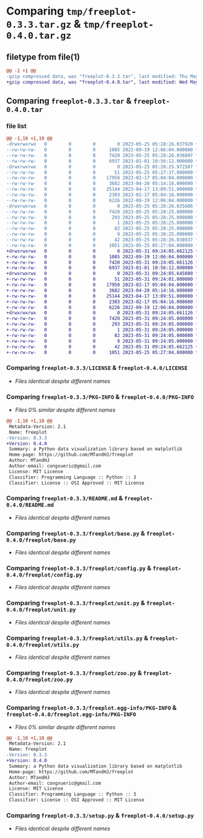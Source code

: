 # Comparing `tmp/freeplot-0.3.3.tar.gz` & `tmp/freeplot-0.4.0.tar.gz`

## filetype from file(1)

```diff
@@ -1 +1 @@
-gzip compressed data, was "freeplot-0.3.3.tar", last modified: Thu May 25 05:28:26 2023, max compression
+gzip compressed data, was "freeplot-0.4.0.tar", last modified: Wed May 31 09:24:05 2023, max compression
```

## Comparing `freeplot-0.3.3.tar` & `freeplot-0.4.0.tar`

### file list

```diff
@@ -1,19 +1,19 @@
-drwxrwxrwx   0        0        0        0 2023-05-25 05:28:26.037920 freeplot-0.3.3/
--rw-rw-rw-   0        0        0     1085 2022-09-19 12:06:04.000000 freeplot-0.3.3/LICENSE
--rw-rw-rw-   0        0        0     7420 2023-05-25 05:28:26.036897 freeplot-0.3.3/PKG-INFO
--rw-rw-rw-   0        0        0     6937 2023-01-01 10:56:12.000000 freeplot-0.3.3/README.md
-drwxrwxrwx   0        0        0        0 2023-05-25 05:28:25.972587 freeplot-0.3.3/freeplot/
--rw-rw-rw-   0        0        0       51 2023-05-25 05:27:37.000000 freeplot-0.3.3/freeplot/__init__.py
--rw-rw-rw-   0        0        0    17958 2023-02-17 05:04:04.000000 freeplot-0.3.3/freeplot/base.py
--rw-rw-rw-   0        0        0     3682 2023-04-20 05:14:16.000000 freeplot-0.3.3/freeplot/config.py
--rw-rw-rw-   0        0        0    25144 2023-04-17 13:09:51.000000 freeplot-0.3.3/freeplot/unit.py
--rw-rw-rw-   0        0        0     2303 2023-02-17 05:04:16.000000 freeplot-0.3.3/freeplot/utils.py
--rw-rw-rw-   0        0        0     6226 2022-09-19 12:06:04.000000 freeplot-0.3.3/freeplot/zoo.py
-drwxrwxrwx   0        0        0        0 2023-05-25 05:28:26.035886 freeplot-0.3.3/freeplot.egg-info/
--rw-rw-rw-   0        0        0     7420 2023-05-25 05:28:25.000000 freeplot-0.3.3/freeplot.egg-info/PKG-INFO
--rw-rw-rw-   0        0        0      293 2023-05-25 05:28:25.000000 freeplot-0.3.3/freeplot.egg-info/SOURCES.txt
--rw-rw-rw-   0        0        0        1 2023-05-25 05:28:25.000000 freeplot-0.3.3/freeplot.egg-info/dependency_links.txt
--rw-rw-rw-   0        0        0       82 2023-05-25 05:28:25.000000 freeplot-0.3.3/freeplot.egg-info/requires.txt
--rw-rw-rw-   0        0        0        9 2023-05-25 05:28:25.000000 freeplot-0.3.3/freeplot.egg-info/top_level.txt
--rw-rw-rw-   0        0        0       42 2023-05-25 05:28:26.038937 freeplot-0.3.3/setup.cfg
--rw-rw-rw-   0        0        0     1051 2023-05-25 05:27:04.000000 freeplot-0.3.3/setup.py
+drwxrwxrwx   0        0        0        0 2023-05-31 09:24:05.662125 freeplot-0.4.0/
+-rw-rw-rw-   0        0        0     1085 2022-09-19 12:06:04.000000 freeplot-0.4.0/LICENSE
+-rw-rw-rw-   0        0        0     7420 2023-05-31 09:24:05.661126 freeplot-0.4.0/PKG-INFO
+-rw-rw-rw-   0        0        0     6937 2023-01-01 10:56:12.000000 freeplot-0.4.0/README.md
+drwxrwxrwx   0        0        0        0 2023-05-31 09:24:05.645080 freeplot-0.4.0/freeplot/
+-rw-rw-rw-   0        0        0       51 2023-05-31 09:24:01.000000 freeplot-0.4.0/freeplot/__init__.py
+-rw-rw-rw-   0        0        0    17958 2023-02-17 05:04:04.000000 freeplot-0.4.0/freeplot/base.py
+-rw-rw-rw-   0        0        0     3682 2023-04-20 05:14:16.000000 freeplot-0.4.0/freeplot/config.py
+-rw-rw-rw-   0        0        0    25144 2023-04-17 13:09:51.000000 freeplot-0.4.0/freeplot/unit.py
+-rw-rw-rw-   0        0        0     2303 2023-02-17 05:04:16.000000 freeplot-0.4.0/freeplot/utils.py
+-rw-rw-rw-   0        0        0     6226 2022-09-19 12:06:04.000000 freeplot-0.4.0/freeplot/zoo.py
+drwxrwxrwx   0        0        0        0 2023-05-31 09:24:05.661126 freeplot-0.4.0/freeplot.egg-info/
+-rw-rw-rw-   0        0        0     7420 2023-05-31 09:24:05.000000 freeplot-0.4.0/freeplot.egg-info/PKG-INFO
+-rw-rw-rw-   0        0        0      293 2023-05-31 09:24:05.000000 freeplot-0.4.0/freeplot.egg-info/SOURCES.txt
+-rw-rw-rw-   0        0        0        1 2023-05-31 09:24:05.000000 freeplot-0.4.0/freeplot.egg-info/dependency_links.txt
+-rw-rw-rw-   0        0        0       82 2023-05-31 09:24:05.000000 freeplot-0.4.0/freeplot.egg-info/requires.txt
+-rw-rw-rw-   0        0        0        9 2023-05-31 09:24:05.000000 freeplot-0.4.0/freeplot.egg-info/top_level.txt
+-rw-rw-rw-   0        0        0       42 2023-05-31 09:24:05.662125 freeplot-0.4.0/setup.cfg
+-rw-rw-rw-   0        0        0     1051 2023-05-25 05:27:04.000000 freeplot-0.4.0/setup.py
```

### Comparing `freeplot-0.3.3/LICENSE` & `freeplot-0.4.0/LICENSE`

 * *Files identical despite different names*

### Comparing `freeplot-0.3.3/PKG-INFO` & `freeplot-0.4.0/PKG-INFO`

 * *Files 0% similar despite different names*

```diff
@@ -1,10 +1,10 @@
 Metadata-Version: 2.1
 Name: freeplot
-Version: 0.3.3
+Version: 0.4.0
 Summary: a Python data visualization library based on matplotlib
 Home-page: https://github.com/MTandHJ/freeplot
 Author: MTandHJ
 Author-email: congxueric@gmail.com
 License: MIT License
 Classifier: Programming Language :: Python :: 3
 Classifier: License :: OSI Approved :: MIT License
```

### Comparing `freeplot-0.3.3/README.md` & `freeplot-0.4.0/README.md`

 * *Files identical despite different names*

### Comparing `freeplot-0.3.3/freeplot/base.py` & `freeplot-0.4.0/freeplot/base.py`

 * *Files identical despite different names*

### Comparing `freeplot-0.3.3/freeplot/config.py` & `freeplot-0.4.0/freeplot/config.py`

 * *Files identical despite different names*

### Comparing `freeplot-0.3.3/freeplot/unit.py` & `freeplot-0.4.0/freeplot/unit.py`

 * *Files identical despite different names*

### Comparing `freeplot-0.3.3/freeplot/utils.py` & `freeplot-0.4.0/freeplot/utils.py`

 * *Files identical despite different names*

### Comparing `freeplot-0.3.3/freeplot/zoo.py` & `freeplot-0.4.0/freeplot/zoo.py`

 * *Files identical despite different names*

### Comparing `freeplot-0.3.3/freeplot.egg-info/PKG-INFO` & `freeplot-0.4.0/freeplot.egg-info/PKG-INFO`

 * *Files 0% similar despite different names*

```diff
@@ -1,10 +1,10 @@
 Metadata-Version: 2.1
 Name: freeplot
-Version: 0.3.3
+Version: 0.4.0
 Summary: a Python data visualization library based on matplotlib
 Home-page: https://github.com/MTandHJ/freeplot
 Author: MTandHJ
 Author-email: congxueric@gmail.com
 License: MIT License
 Classifier: Programming Language :: Python :: 3
 Classifier: License :: OSI Approved :: MIT License
```

### Comparing `freeplot-0.3.3/setup.py` & `freeplot-0.4.0/setup.py`

 * *Files identical despite different names*

